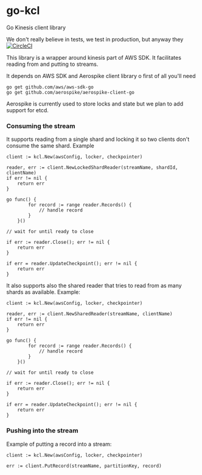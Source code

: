 # go-kcl
Go Kinesis client library

We don't really believe in tests, we test in production, but anyway they [![CircleCI](https://circleci.com/gh/matijavizintin/go-kcl.svg?style=svg)](https://circleci.com/gh/matijavizintin/go-kcl)

This library is a wrapper around kinesis part of AWS SDK. It facilitates reading from and putting to streams. 

It depends on AWS SDK and Aerospike client library o first of all you'll need
```
go get github.com/aws/aws-sdk-go
go get github.com/aerospike/aerospike-client-go
```
Aerospike is currently used to store locks and state but we plan to add support for etcd.

### Consuming the stream
It supports reading from a single shard and locking it so two clients don't consume the same shard. Example

```
client := kcl.New(awsConfig, locker, checkpointer)

reader, err := client.NewLockedShardReader(streamName, shardId, clientName)
if err != nil {
    return err
}

go func() {
		for record := range reader.Records() {
			// handle record
		}
	}()
	
// wait for until ready to close

if err := reader.Close(); err != nil {
    return err
}

if err = reader.UpdateCheckpoint(); err != nil {
    return err
}
```

It also supports also the shared reader that tries to read from as many shards as available. Example:

```
client := kcl.New(awsConfig, locker, checkpointer)

reader, err := client.NewSharedReader(streamName, clientName)
if err != nil {
    return err
}

go func() {
		for record := range reader.Records() {
			// handle record
		}
	}()
	
// wait for until ready to close

if err := reader.Close(); err != nil {
    return err
}

if err = reader.UpdateCheckpoint(); err != nil {
    return err
}
```

### Pushing into the stream

Example of putting a record into a stream:

```
client := kcl.New(awsConfig, locker, checkpointer)

err := client.PutRecord(streamName, partitionKey, record)
```
